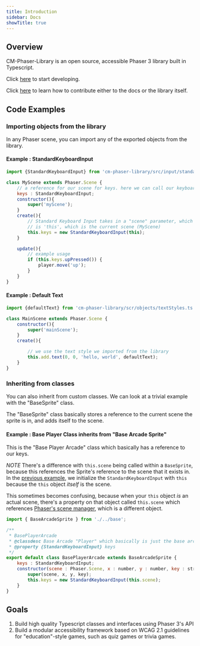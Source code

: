 ```yaml
---
title: Introduction
sidebar: Docs
showTitle: true
---
```


## Overview

CM-Phaser-Library is an open source, accessible Phaser 3 library built in Typescript.

Click [here](quick-start) to start developing.

Click [here](contribute) to learn how to contribute either to the docs or the library itself.

## Code Examples

### Importing objects from the library

In any Phaser scene, you can import any of the exported objects from the library.

#### Example : StandardKeyboardInput

```javascript
import {StandardKeyboardInput} from 'cm-phaser-library/src/input/standard.ts'

class MyScene extends Phaser.Scene {
    // a reference for our scene for keys. here we can call our keyboard controls
    keys : StandardKeyboardInput;
    constructor(){
        super('myScene');
    }
    create(){
        // Standard Keyboard Input takes in a "scene" parameter, which in this context
        // is 'this', which is the current scene (MyScene)
        this.keys = new StandardKeyboardInput(this);
    }

    update(){
        // example usage
        if (this.keys.upPressed()) {
            player.move('up');
        }
    }
}

```

#### Example : Default Text

```javascript
import {defaultText} from 'cm-phaser-library/scr/objects/textStyles.ts';

class MainScene extends Phaser.Scene {
    constructor(){
        super('mainScene');
    }
    create(){

        // we use the text style we imported from the library
        this.add.text(0, 0, 'hello, world', defaultText);
    }
}

```

### Inheriting from classes

You can also inherit from custom classes. We can look at a trivial example with the "BaseSprite" class.

The "BaseSprite" class basically stores a reference to the current scene the sprite is in, and adds itself to the scene.

#### Example : Base Player Class inherits from "Base Arcade Sprite"

This is the "Base Player Arcade" class which basically has a reference to our keys.

*NOTE* There's a difference with `this.scene` being called within a `BaseSprite`, because this references the Sprite's reference to the scene that it exists in. In the [previous example](#example--standardkeyboardinput), we initialize the `StandardKeyboardInput` with `this` because the `this` object *itself* is the scene.

This sometimes becomes confusing, because when your `this` object *is* an actual scene, there's a property on that object called `this.scene` which references [Phaser's scene manager](https://photonstorm.github.io/phaser3-docs/Phaser.Scenes.SceneManager.html), which is a different object.

```javascript
import { BaseArcadeSprite } from './../base';

/**
 * BasePlayerArcade
 * @classdesc Base Arcade "Player" which basically is just the base arcade sprite with a reference to the keys
 * @property {StandardKeyboardInput} keys
 */
export default class BasePlayerArcade extends BaseArcadeSprite {
    keys : StandardKeyboardInput;
    constructor(scene : Phaser.Scene, x : number, y : number, key : string){
        super(scene, x, y, key);
        this.keys = new StandardKeyboardInput(this.scene);
    }
}
```

## Goals

1. Build high quality Typescript classes and interfaces using Phaser 3's API
2. Build a modular accessibility framework based on WCAG 2.1 guidelines for "education"-style games, such as quiz games or trivia games.